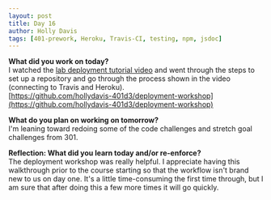 ```yaml
---
layout: post
title: Day 16
author: Holly Davis
tags: [401-prework, Heroku, Travis-CI, testing, npm, jsdoc]
---
```


**What did you work on today?**  
I watched the [lab deployment tutorial video](https://www.youtube.com/watch?v=s8tQd4akmb8&feature=youtu.be) and went through the steps to set up a repository and go through the process shown in the video (connecting to Travis and Heroku).  
[https://github.com/hollydavis-401d3/deployment-workshop](https://github.com/hollydavis-401d3/deployment-workshop)

**What do you plan on working on tomorrow?**  
I'm leaning toward redoing some of the code challenges and stretch goal challenges from 301. 

**Reflection: What did you learn today and/or re-enforce?**  
The deployment workshop was really helpful. I appreciate having this walkthrough prior to the course starting so that the workflow isn't brand new to us on day one. It's a little time-consuming the first time through, but I am sure that after doing this a few more times it will go quickly.




